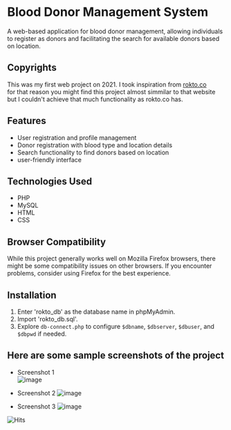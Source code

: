 # Blood Donor Management System

A web-based application for blood donor management, allowing individuals to register as donors and facilitating the search for available donors based on location.<br>

## Copyrights
This was my first web project on 2021. I took inspiration from [rokto.co](https://www.rokto.co/)<br>
for that reason you might find this project almost simmilar to that website but I couldn't achieve that much functionality as rokto.co has.

## Features

- User registration and profile management
- Donor registration with blood type and location details
- Search functionality to find donors based on location
- user-friendly interface

## Technologies Used

- PHP
- MySQL
- HTML
- CSS

## Browser Compatibility

While this project generally works well on Mozilla Firefox browsers, there might be some compatibility issues on other browsers. If you encounter problems, consider using Firefox for the best experience.

## Installation

1. Enter 'rokto_db' as the database name in phpMyAdmin.
2. Import 'rokto_db.sql'.
3. Explore `db-connect.php` to configure `$dbname`, `$dbserver`, `$dbuser`, and `$dbpwd` if needed.


## Here are some sample screenshots of the project
 - Screenshot 1<br>
![image](https://github.com/user-attachments/assets/24ce2d8d-587f-4553-995e-94cfad9820e4)


- Screenshot 2
![image](https://github.com/user-attachments/assets/62f4a7ed-fd9f-4a0d-8769-48f3916f3ff2)


- Screenshot 3
![image](https://github.com/user-attachments/assets/229955df-afdd-4e7c-a8fa-bd338c09f172)



![Hits](https://hits.seeyoufarm.com/api/count/incr/badge.svg?url=https://github.com/NahidHassanOfficial/BloodDonorManagement)
